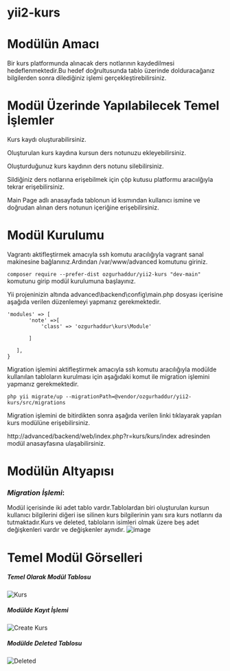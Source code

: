 # yii2-kurs
# Modülün Amacı
Bir kurs platformunda alınacak ders notlarının kaydedilmesi hedeflenmektedir.Bu hedef doğrultusunda tablo üzerinde dolduracağanız bilgilerden sonra dilediğiniz işlemi gerçekleştirebilirsiniz.
# Modül Üzerinde Yapılabilecek Temel İşlemler
Kurs kaydı oluşturabilirsiniz.

Oluşturulan kurs kaydına kursun ders notunuzu ekleyebilirsiniz.

Oluşturduğunuz kurs kaydının ders notunu silebilirsiniz.

Sildiğiniz ders notlarına erişebilmek için çöp kutusu platformu aracıılğıyla tekrar erişebilirsiniz.

Main Page adlı anasayfada tablonun id kısmından kullanıcı ismine ve doğrudan alınan ders notunun içeriğine erişebilirsiniz.
# Modül Kurulumu
Vagrantı aktifleştirmek amacıyla ssh komutu aracılığıyla vagrant sanal makinesine bağlanınız.Ardından /var/www/advanced komutunu giriniz.

`composer require --prefer-dist ozgurhaddur/yii2-kurs "dev-main"` komutunu girip modül kurulumuna başlayınız.

Yii projeninizin altında advanced\backend\config\main.php dosyası içerisine aşağıda verilen düzenlemeyi yapmanız gerekmektedir.

 ```
 'modules' => [
        'note' =>[
            'class' => 'ozgurhaddur\kurs\Module'
          
        ]

    ],
}
```
Migration işlemini aktifleştirmek amacıyla ssh komutu aracılığıyla modülde kullanılan tabloların kurulması için aşağıdaki komut ile migration işlemini yapmanız gerekmektedir.

`php yii migrate/up --migrationPath=@vendor/ozgurhaddur/yii2-kurs/src/migrations`

Migration işlemini de bitirdikten sonra aşağıda verilen linki tıklayarak yapılan kurs modülüne erişebilirsiniz.

http://advanced/backend/web/index.php?r=kurs/kurs/index adresinden modül anasayfasına ulaşabilirsiniz.
# Modülün Altyapısı
### *Migration İşlemi*:
Modül içerisinde iki adet tablo vardır.Tablolardan biri oluşturulan kursun kullanıcı bilgilerini diğeri ise silinen kurs bilgilerinin yanı sıra kurs notlarını da tutmaktadır.Kurs ve deleted, tabloların isimleri olmak üzere beş adet değişkenleri vardır ve değişkenler aynıdır.
![image](https://user-images.githubusercontent.com/73740709/104809633-afa47600-57ff-11eb-85c7-74328f761be8.png)
# Temel Modül Görselleri
##### *Temel Olarak Modül Tablosu*
![Kurs](https://user-images.githubusercontent.com/73740709/104808996-1bd0ab00-57fb-11eb-87ca-084da328093e.png)
##### *Modülde Kayıt İşlemi*
![Create Kurs](https://user-images.githubusercontent.com/73740709/104809017-49b5ef80-57fb-11eb-9bc0-0dd7f127be43.png)
##### *Modülde Deleted Tablosu*
![Deleted](https://user-images.githubusercontent.com/73740709/104809053-81249c00-57fb-11eb-87bd-cb59f1e52c20.png)
